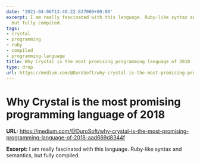 ```yaml
---
date: '2021-04-06T13:40:22.837000+00:00'
excerpt: I am really fascinated with this language. Ruby-like syntax and semantics,
  but fully compiled.
tags:
- crystal
- programming
- ruby
- compiled
- programming-language
title: Why Crystal is the most promising programming language of 2018
type: drop
url: https://medium.com/@DuroSoft/why-crystal-is-the-most-promising-programming-language-of-2018-aad669d8344f
---
```


# Why Crystal is the most promising programming language of 2018

**URL:** https://medium.com/@DuroSoft/why-crystal-is-the-most-promising-programming-language-of-2018-aad669d8344f

**Excerpt:** I am really fascinated with this language. Ruby-like syntax and semantics, but fully compiled.
